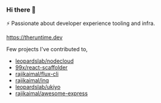 ### Hi there 👋

⚡ Passionate about developer experience tooling and infra.

https://theruntime.dev

Few projects I've contributed to,

- [leopardslab/nodecloud](https://github.com/leopardslab/nodecloud)
- [99x/react-scaffolder](https://github.com/99x/react-scaffolder)
- [rajikaimal/flux-cli](https://github.com/rajikaimal/flux-cli)
- [rajikaimal/inq](https://github.com/rajikaimal/inq)
- [leopardslab/ukiyo](https://github.com/leopardslab/ukiyo)
- [rajikaimal/awesome-express](https://github.com/rajikaimal/awesome-express)

<!--
**rajikaimal/rajikaimal** is a ✨ _special_ ✨ repository because its `README.md` (this file) appears on your GitHub profile.

Here are some ideas to get you started:

- 🔭 I’m currently working on ...
- 🌱 I’m currently learning ...
- 👯 I’m looking to collaborate on ...
- 🤔 I’m looking for help with ...
- 💬 Ask me about ...
- 📫 How to reach me: ...
- 😄 Pronouns: ...
- ⚡ Fun fact: ...
-->

